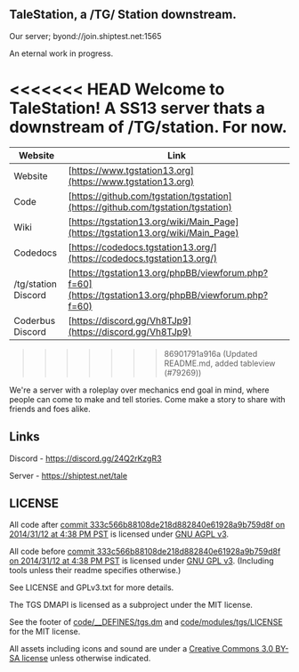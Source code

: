 ## TaleStation, a /TG/ Station downstream.

Our server; byond://join.shiptest.net:1565

An eternal work in progress.

<<<<<<< HEAD
Welcome to TaleStation! A SS13 server thats a downstream of /TG/station. For now.
=======
| Website                   | Link                                           |
|---------------------------|------------------------------------------------|
| Website                   | [https://www.tgstation13.org](https://www.tgstation13.org)          |
| Code                      | [https://github.com/tgstation/tgstation](https://github.com/tgstation/tgstation)    |
| Wiki                      | [https://tgstation13.org/wiki/Main_Page](https://tgstation13.org/wiki/Main_Page)   |
| Codedocs                  | [https://codedocs.tgstation13.org/](https://codedocs.tgstation13.org/)       |
| /tg/station Discord       | [https://tgstation13.org/phpBB/viewforum.php?f=60](https://tgstation13.org/phpBB/viewforum.php?f=60) |
| Coderbus Discord          | [https://discord.gg/Vh8TJp9](https://discord.gg/Vh8TJp9)               |
>>>>>>> 86901791a916a (Updated README.md, added tableview (#79269))

We're a server with a roleplay over mechanics end goal in mind, where people can come to make and tell stories.
Come make a story to share with friends and foes alike.

## Links

Discord - https://discord.gg/24Q2rKzgR3

Server - https://shiptest.net/tale

## LICENSE

All code after [commit 333c566b88108de218d882840e61928a9b759d8f on 2014/31/12 at 4:38 PM PST](https://github.com/tgstation/tgstation/commit/333c566b88108de218d882840e61928a9b759d8f) is licensed under [GNU AGPL v3](https://www.gnu.org/licenses/agpl-3.0.html).

All code before [commit 333c566b88108de218d882840e61928a9b759d8f on 2014/31/12 at 4:38 PM PST](https://github.com/tgstation/tgstation/commit/333c566b88108de218d882840e61928a9b759d8f) is licensed under [GNU GPL v3](https://www.gnu.org/licenses/gpl-3.0.html).
(Including tools unless their readme specifies otherwise.)

See LICENSE and GPLv3.txt for more details.

The TGS DMAPI is licensed as a subproject under the MIT license.

See the footer of [code/__DEFINES/tgs.dm](./code/__DEFINES/tgs.dm) and [code/modules/tgs/LICENSE](./code/modules/tgs/LICENSE) for the MIT license.

All assets including icons and sound are under a [Creative Commons 3.0 BY-SA license](https://creativecommons.org/licenses/by-sa/3.0/) unless otherwise indicated.
